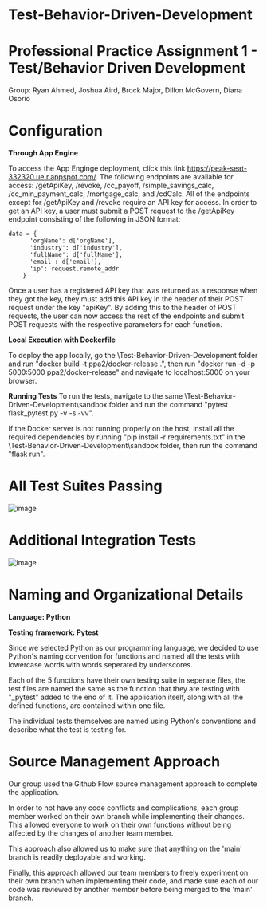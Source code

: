 # Test-Behavior-Driven-Development

# Professional Practice Assignment 1 - Test/Behavior Driven Development 

Group: Ryan Ahmed, Joshua Aird, Brock Major, Dillon McGovern, Diana Osorio

# Configuration

**Through App Engine**

To access the App Enginge deployment, click this link https://peak-seat-332320.ue.r.appspot.com/. The following endpoints are available for access: /getApiKey, /revoke, /cc_payoff, /simple_savings_calc, /cc_min_payment_calc, /mortgage_calc, and /cdCalc. All of the endpoints except for /getApiKey and /revoke require an API key for access. In order to get an API key, a user must submit a POST request to the /getApiKey endpoint consisting of the following in JSON format: 

```
data = {
      'orgName': d['orgName'],
      'industry': d['industry'],
      'fullName': d['fullName'],
      'email': d['email'],
      'ip': request.remote_addr
    }
```
Once a user has a registered API key that was returned as a response when they got the key, they must add this API key in the header of their POST request under the key "apiKey". By adding this to the header of POST requests, the user can now access the rest of the endpoints and submit POST requests with the respective parameters for each function.

**Local Execution with Dockerfile**

To deploy the app locally, go the \Test-Behavior-Driven-Development folder and run "docker build -t ppa2/docker-release .", then run "docker run -d -p 5000:5000 ppa2/docker-release" and navigate to localhost:5000 on your browser. 

**Running Tests**
To run the tests, navigate  to the same \Test-Behavior-Driven-Development\sandbox folder and run the command "pytest flask_pytest.py -v -s -vv".

If the Docker server is not running properly on the host, install all the required dependencies by running "pip install -r requirements.txt" in the \Test-Behavior-Driven-Development\sandbox folder, then run the command "flask run".



# All Test Suites Passing
![image](https://user-images.githubusercontent.com/44078719/142134691-98a263c1-b93b-4d96-9ca9-c54f1f6f9d3f.png)

# Additional Integration Tests
![image](https://user-images.githubusercontent.com/44078719/142354009-03b6f84b-c8bc-42f8-9762-2a9b3096a188.png)


# Naming and Organizational Details

**Language: Python**

**Testing framework: Pytest**

Since we selected Python as our programming language, we decided to use Python's naming convention for functions and named all the tests with lowercase words with words seperated by underscores.

Each of the 5 functions have their own testing suite in seperate files, the test files are named the same as the function that they are testing with "_pytest" added to the end of it. The application itself, along with all the defined functions, are contained within one file.

The individual tests themselves are named using Python's conventions and describe what the test is testing for.

# Source Management Approach

Our group used the Github Flow source management approach to complete the application.

In order to not have any code conflicts and complications, each group member worked on their own branch while implementing their changes. This allowed everyone to work on their own functions without being affected by the changes of another team member.

This approach also allowed us to make sure that anything on the 'main' branch is readily deployable and working.

Finally, this approach allowed our team members to freely experiment on their own branch when implementing their code, and made sure each of our code was reviewed by another member before being merged to the 'main' branch.






